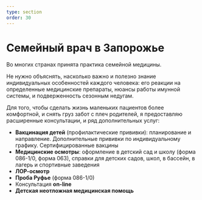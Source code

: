 ```yaml
---
type: section
order: 30
---
```


# Семейный врач в Запорожье

Во многих странах принята практика семейной медицины.

Не нужно объяснять, насколько важно и полезно знание индивидуальных особенностей каждого человека: его реакции на определенные медицинские препараты, нюансы работы имунной системы, и подверженность сезонным недугам.

Для того, чтобы сделать жизнь маленьких пациентов более комфортной, и снять груз забот с плеч родителей, я предоставляю расширенные консультации, и ряд дополнительных услуг:

- **Вакцинация детей** (профилактические прививки): планирование и направление. Дополнительные прививки по индивидуальному графику. Сертифицированные вакцины
- **Медицинские осмотры**: оформление в детский сад и школу (форма 086-1/0, форма 063), справки для детских садов, школ, в бассейн, в лагерь и спортивные заведения
- **ЛОР-осмотр**
- **Проба Руфье** (форма 086-1/0)
- Консультация **on-line**
- **Детская неотложная медицинская помощь**
